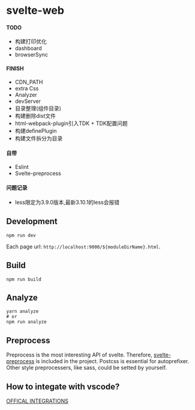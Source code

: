 # svelte-web

#### TODO
- 构建打印优化
- dashboard
- browserSync

#### FINISH
- CDN_PATH
- extra Css
- Analyzer
- devServer
- 目录整理(组件目录)
- 构建删除dist文件
- html-webpack-plugin引入TDK + TDK配置问题
- 构建definePlugin
- 构建文件拆分为目录

#### 自带
- Eslint
- Svelte-preprocess

#### 问题记录
- less限定为3.9.0版本,最新3.10.1的less会报错

## Development

```shell
npm run dev
```

Each page url: `http://localhost:9000/${moduleDirName}.html`.

## Build

```shell
npm run build
```

## Analyze

```shell
yarn analyze
# or
npm run analyze
```

## Preprocess

Preprocess is the most interesting API of svelte. Therefore, [svelte-preprocess](https://github.com/kaisermann/svelte-preprocess) is included in the project. Postcss is essential for autoprefixer. Other style preprocessers, like sass, could be setted by yourself. 

## How to integate with vscode?

[OFFICAL INTEGRATIONS](https://github.com/sveltejs/eslint-plugin-svelte3/blob/master/INTEGRATIONS.md)
